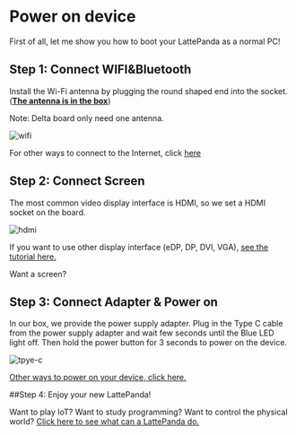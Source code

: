 # Power on device

First of all, let me show you how to boot your LattePanda as a normal PC!

## Step 1: Connect WIFI&Bluetooth

Install the Wi-Fi antenna by plugging the round shaped end into the socket. (<u>**The antenna is in the box**</u>) 

Note: Delta board only need one antenna.

![wifi](https://i.imgur.com/0i3tcAQ.gif)

For other ways to connect to the Internet, click [here](content/alpha_edition/connectivity.md)

## Step 2: Connect Screen

The most common video display interface is HDMI, so we set a HDMI socket on the board. 

![hdmi](https://i.imgur.com/B8Ev5US.gif)

If you want to use other display interface (eDP, DP, DVI, VGA), [see the tutorial here.](content/alpha_edition/display_configuration.md)

Want a screen?

## Step 3: Connect Adapter & Power on

In our box, we provide the power supply adapter. Plug in the Type C cable from the power supply adapter and wait few seconds until the Blue LED light off. Then hold the power button for 3 seconds to power on the device. 

![tpye-c](https://i.imgur.com/20w6pnw.gif)

[Other ways to power on your device, click here.]( )

##Step 4: Enjoy your new LattePanda!

Want to play IoT? Want to study programming? Want to control the physical world? [Click here to see what can a LattePanda do.]( )
